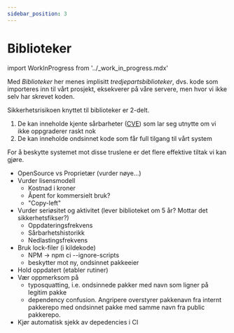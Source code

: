 ```yaml
---
sidebar_position: 3
---
```


# Biblioteker

import WorkInProgress from '../_work_in_progress.mdx'

<WorkInProgress />

Med _Biblioteker_ her menes implisitt _tredjepartsbiblioteker_, dvs. kode som importeres inn til vårt prosjekt, eksekverer på våre servere, men hvor vi ikke selv har skrevet koden.

Sikkerhetsrisikoen knyttet til biblioteker er 2-delt.

 1. De kan inneholde kjente sårbarheter ([CVE](https://cve.mitre.org)) som lar seg utnytte om vi ikke oppgraderer raskt nok
 2. De kan inneholde ondsinnet kode som får full tilgang til vårt system

For å beskytte systemet mot disse truslene er det flere effektive tiltak vi kan gjøre.

- OpenSource vs Proprietær (vurder nøye...)
- Vurder lisensmodell
  - Kostnad i kroner
  - Åpent for kommersielt bruk?
  - "Copy-left"
- Vurder seriøsitet og aktivitet (lever biblioteket om 5 år? Mottar det 
sikkerhetsfikser?)
  - Oppdateringsfrekvens
  - Sårbarhetshistorikk
  - Nedlastingsfrekvens
- Bruk lock-filer (i kildekode)
  - NPM -> npm ci --ignore-scripts
  - beskytter mot ny, ondsinnet pakkeeier
- Hold oppdatert (etabler rutiner)
- Vær oppmerksom på
   - typosquatting, i.e. ondsinnede pakker med navn som ligner på legitim pakke
   - dependency confusion. Angripere overstyrer pakkenavn fra internt pakkerepo med ondsinnet pakke med samme navn fra public pakkerepo.
- Kjør automatisk sjekk av depedencies i CI

